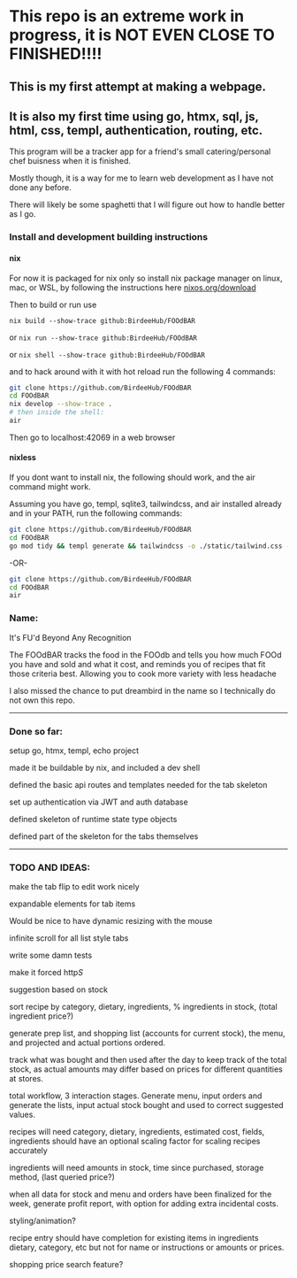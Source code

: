 # This repo is an extreme work in progress, it is NOT EVEN CLOSE TO FINISHED!!!!

## This is my first attempt at making a webpage.
## It is also my first time using go, htmx, sql, js, html, css, templ, authentication, routing, etc.

This program will be a tracker app for a friend's small catering/personal chef buisness when it is finished.

Mostly though, it is a way for me to learn web development as I have not done any before.

There will likely be some spaghetti that I will figure out how to handle better as I go.

### Install and development building instructions

#### nix

For now it is packaged for nix only so install nix package manager on linux, mac, or WSL, by following the instructions here [nixos.org/download](https://nixos.org/download/)

Then to build or run use

```nix build --show-trace github:BirdeeHub/FOOdBAR```

or ```nix run --show-trace github:BirdeeHub/FOOdBAR```

or ```nix shell --show-trace github:BirdeeHub/FOOdBAR```

and to hack around with it with hot reload run the following 4 commands:

```bash
git clone https://github.com/BirdeeHub/FOOdBAR
cd FOOdBAR
nix develop --show-trace .
# then inside the shell:
air
```
Then go to localhost:42069 in a web browser

#### nixless

If you dont want to install nix, the following should work, and the air command might work.

Assuming you have go, templ, sqlite3, tailwindcss, and air installed already and in your PATH, run the following commands:
```bash
git clone https://github.com/BirdeeHub/FOOdBAR
cd FOOdBAR
go mod tidy && templ generate && tailwindcss -o ./static/tailwind.css -c ./tailwind.config.js && go build -o bin/FOOdBAR main.go
```
-OR-
```bash
git clone https://github.com/BirdeeHub/FOOdBAR
cd FOOdBAR
air
```

### Name:

It's FU'd Beyond Any Recognition

The FOOdBAR tracks the food in the FOOdb and tells you how much FOOd you have and sold and what it cost,
and reminds you of recipes that fit those criteria best. Allowing you to cook more variety with less headache

I also missed the chance to put dreambird in the name so I technically do not own this repo.

---

### Done so far:

setup go, htmx, templ, echo project

made it be buildable by nix, and included a dev shell

defined the basic api routes and templates needed for the tab skeleton

set up authentication via JWT and auth database

defined skeleton of runtime state type objects

defined part of the skeleton for the tabs themselves

---

### TODO AND IDEAS:

make the tab flip to edit work nicely

expandable elements for tab items

Would be nice to have dynamic resizing with the mouse

infinite scroll for all list style tabs

write some damn tests

make it forced http*S*

suggestion based on stock

sort recipe by category, dietary, ingredients, % ingredients in stock, (total ingredient price?)

generate prep list, and shopping list (accounts for current stock), the menu, and projected and actual portions ordered.

track what was bought and then used after the day to keep track of the total stock, as actual amounts may differ based on prices for different quantities at stores.

total workflow, 3 interaction stages. Generate menu, input orders and generate the lists, input actual stock bought and used to correct suggested values.

recipes will need category, dietary, ingredients, estimated cost, fields, ingredients should have an optional scaling factor for scaling recipes accurately

ingredients will need amounts in stock, time since purchased, storage method, (last queried price?)

when all data for stock and menu and orders have been finalized for the week, generate profit report, with option for adding extra incidental costs.

styling/animation?

recipe entry should have completion for existing items in ingredients dietary, category, etc but not for name or instructions or amounts or prices.

shopping price search feature?
